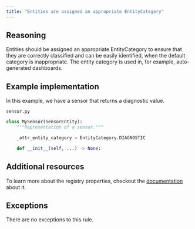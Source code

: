 ```yaml
---
title: "Entities are assigned an appropriate EntityCategory"
---
```


## Reasoning

Entities should be assigned an appropriate EntityCategory to ensure that they are correctly classified and can be easily identified, when the default category is inappropriate.
The entity category is used in, for example, auto-generated dashboards.

## Example implementation

In this example, we have a sensor that returns a diagnostic value.

`sensor.py`
```python {4} showLineNumbers
class MySensor(SensorEntity):
    """Representation of a sensor."""

    _attr_entity_category = EntityCategory.DIAGNOSTIC

    def __init__(self, ...) -> None:
```

## Additional resources

To learn more about the registry properties, checkout the [documentation](/docs/core/entity#registry-properties) about it.

## Exceptions

There are no exceptions to this rule.
